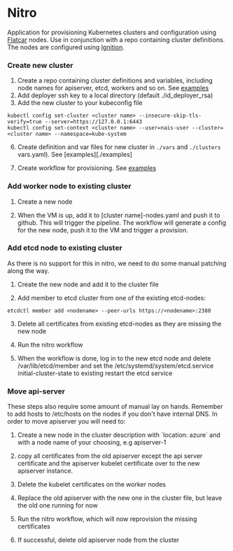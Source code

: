 # Nitro

Application for provisioning Kubernetes clusters and configuration using  [Flatcar](https://www.flatcar.org/) nodes.
Use in conjunction with a repo containing cluster definitions. The nodes are configured using [Ignition](https://www.flatcar.org/docs/latest/provisioning/ignition/).

### Create new cluster
1. Create a repo containing cluster definitions and variables, including node names for apiserver, etcd, workers and so on. See [examples](./examples)
2. Add deployer ssh key to a local directory (default ./id_deployer_rsa)
3. Add the new cluster to your kubeconfig file
```
kubectl config set-cluster <cluster name> --insecure-skip-tls-verify=true --server=https://127.0.0.1:6443
kubectl config set-context <cluster name> --user=nais-user --cluster=<cluster name> --namespace=kube-system
```
6. Create definition and var files for new cluster in `./vars` and `./clusters` vars.yaml). See [examples][./examples]

7. Create workflow for provisioning. See [examples](./examples/workflow.yaml)

### Add worker node to existing cluster
1. Create a new node

2. When the VM is up, add it to [cluster name]-nodes.yaml and push it to github.
This will trigger the pipeline. The workflow will generate a config for the new
node, push it to the VM and trigger a provision.

### Add etcd node to existing cluster

As there is no support for this in nitro, we need to do some manual patching
along the way.

1. Create the new node and add it to the cluster file

2. Add member to etcd cluster from one of the existing etcd-nodes:
```
etcdctl member add <nodename> --peer-urls https://<nodename>:2380
```

3. Delete all certificates from existing etcd-nodes as they are missing the new
   node

4. Run the nitro workflow

5. When the workflow is done, log in to the new etcd node and delete
   /var/lib/etcd/member and set the /etc/systemd/system/etcd.service
   initial-cluster-state to existing restart the etcd service

### Move api-server

These steps also require some amount of manual lay on hands.
Remember to add hosts to /etc/hosts on the nodes if you don't have internal DNS.
In order to move apiserver you will need to:

1. Create a new node in the cluster description with ´location: azure´ and with a
   node name of your choosing, e.g apiserver-1

2. copy all certificates from the old apiserver except the api server certificate and the
   apiserver kubelet certificate over to the new apiserver instance.

3. Delete the kubelet certificates on the worker nodes

4. Replace the old apiserver with the new one in the cluster file, but leave the old one running for now

5. Run the nitro workflow, which will now reprovision the missing certificates

6. If successful, delete old apiserver node from the cluster
